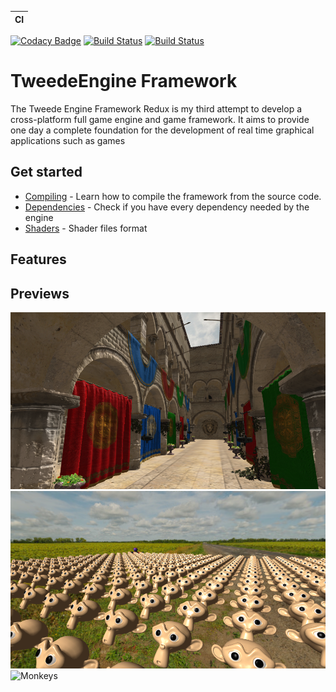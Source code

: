 | CI            |
| ------------- |
[![Codacy Badge](https://api.codacy.com/project/badge/Grade/17a1a070180f49eebd0538531cba1cf6)](https://app.codacy.com/manual/fabsgc/TweedeFrameworkRedux?utm_source=github.com&utm_medium=referral&utm_content=fabsgc/TweedeFrameworkRedux&utm_campaign=Badge_Grade_Dashboard)
[![Build Status](https://travis-ci.org/fabsgc/TweedeFrameworkRedux.svg?branch=master)](https://travis-ci.org/fabsgc/TweedeFrameworkRedux) [![Build Status](https://ci.appveyor.com/api/projects/status/github/fabsgc/TweedeFrameworkRedux?branch=master&svg=true)](https://ci.appveyor.com/project/fabsgc/tweedeframeworkredux)

# TweedeEngine Framework

The Tweede Engine Framework Redux is my third attempt to develop a cross-platform full game engine and game framework. It aims to provide one day a complete foundation for the development of real time graphical applications such as games

## Get started
* [Compiling](Documentation/Compiling.md) - Learn how to compile the framework from the source code. 
* [Dependencies](Documentation/Dependencies.md) - Check if you have every dependency needed by the engine
* [Shaders](Documentation/Shaders.md) - Shader files format

## Features

## Previews

![Sponza](Documentation/sample-sponza.png)
![Monkeys](Documentation/sample-monkeys.png)
![Monkeys](Documentation/sample-monkeys-night.png)